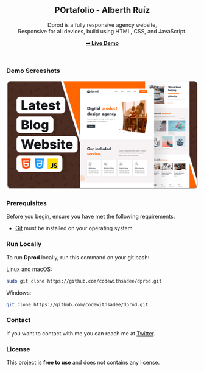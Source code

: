 <div align="center">
  <br />
  <br />

  <h2 align="center">POrtafolio - Alberth Ruíz</h2>

  Dprod is a fully responsive agency website, <br />Responsive for all devices, build using HTML, CSS, and JavaScript.

  <a href="https://codewithsadee.github.io/dprod/"><strong>➥ Live Demo</strong></a>

</div>

<br />

### Demo Screeshots

![Dprod Desktop Demo](./readme-images/desktop.png "Desktop Demo")

### Prerequisites

Before you begin, ensure you have met the following requirements:

* [Git](https://git-scm.com/downloads "Download Git") must be installed on your operating system.

### Run Locally

To run **Dprod** locally, run this command on your git bash:

Linux and macOS:

```bash
sudo git clone https://github.com/codewithsadee/dprod.git
```

Windows:

```bash
git clone https://github.com/codewithsadee/dprod.git
```

### Contact

If you want to contact with me you can reach me at [Twitter](https://www.twitter.com/codewithsadee).

### License

This project is **free to use** and does not contains any license.
